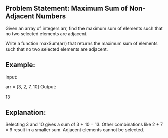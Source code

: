 ## Problem Statement: Maximum Sum of Non-Adjacent Numbers

Given an array of integers arr, find the maximum sum of elements such that no two selected elements are adjacent.

Write a function maxSum(arr) that returns the maximum sum of elements such that no two selected elements are adjacent.

## Example:

Input:

arr = [3, 2, 7, 10]
Output:

13


## Explanation:

Selecting 3 and 10 gives a sum of 3 + 10 = 13.
Other combinations like 2 + 7 = 9 result in a smaller sum.
Adjacent elements cannot be selected.